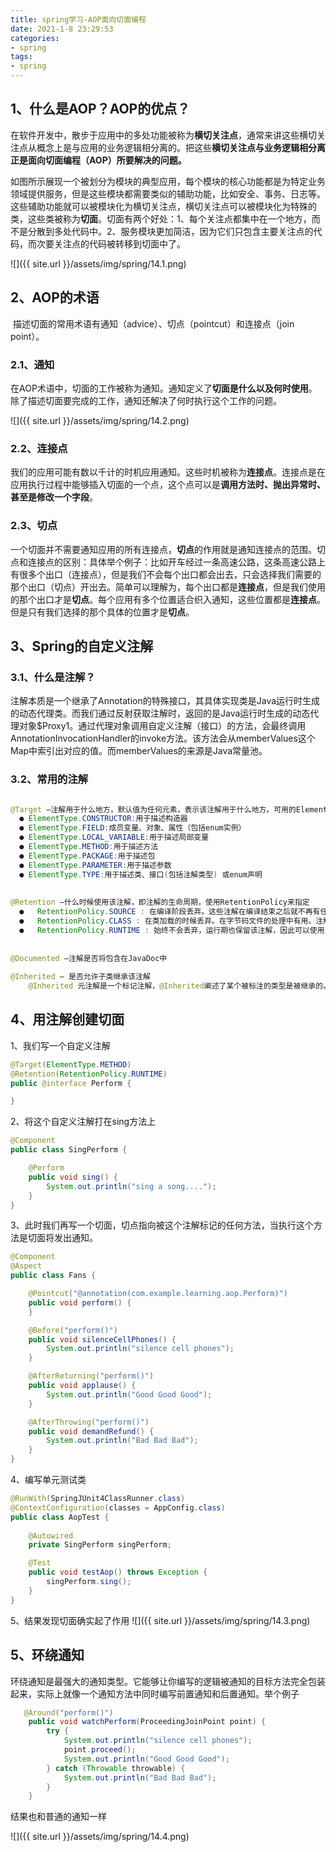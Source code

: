 ```yaml
---
title: spring学习-AOP面向切面编程
date: 2021-1-8 23:29:53
categories:
- spring
tags:
- spring
---
```


## 1、什么是AOP？AOP的优点？

​       在软件开发中，散步于应用中的多处功能被称为**横切关注点**，通常来讲这些横切关注点从概念上是与应用的业务逻辑相分离的。把这些**横切关注点与业务逻辑相分离正是面向切面编程（AOP）所要解决的问题。**

​      如图所示展现一个被划分为模块的典型应用，每个模块的核心功能都是为特定业务领域提供服务，但是这些模块都需要类似的辅助功能，比如安全、事务、日志等。这些辅助功能就可以被模块化为横切关注点，横切关注点可以被模块化为特殊的类，这些类被称为**切面**。切面有两个好处：1、每个关注点都集中在一个地方，而不是分散到多处代码中。2、服务模块更加简洁，因为它们只包含主要关注点的代码，而次要关注点的代码被转移到切面中了。

![]({{ site.url }}/assets/img/spring/14.1.png)


## 2、AOP的术语

​    描述切面的常用术语有通知（advice）、切点（pointcut）和连接点（join point）。

###   2.1、通知

​     在AOP术语中，切面的工作被称为通知。通知定义了**切面是什么以及何时使用**。  除了描述切面要完成的工作，通知还解决了何时执行这个工作的问题。

![]({{ site.url }}/assets/img/spring/14.2.png)


###   2.2、连接点

​       我们的应用可能有数以千计的时机应用通知。这些时机被称为**连接点**。连接点是在应用执行过程中能够插入切面的一个点，这个点可以是**调用方法时、抛出异常时、甚至是修改一个字段**。

### 2.3、切点

​        一个切面并不需要通知应用的所有连接点，**切点**的作用就是通知连接点的范围。切点和连接点的区别：具体举个例子：比如开车经过一条高速公路，这条高速公路上有很多个出口（连接点），但是我们不会每个出口都会出去，只会选择我们需要的那个出口（切点）开出去。简单可以理解为，每个出口都是**连接点**，但是我们使用的那个出口才是**切点**。每个应用有多个位置适合织入通知，这些位置都是**连接点**。但是只有我们选择的那个具体的位置才是**切点**。

## 3、Spring的自定义注解

###     3.1、什么是注解？

​       注解本质是一个继承了Annotation的特殊接口，其具体实现类是Java运行时生成的动态代理类。而我们通过反射获取注解时，返回的是Java运行时生成的动态代理对象$Proxy1。通过代理对象调用自定义注解（接口）的方法，会最终调用AnnotationInvocationHandler的invoke方法。该方法会从memberValues这个Map中索引出对应的值。而memberValues的来源是Java常量池。

###     3.2、常用的注解

```java

@Target –注解用于什么地方，默认值为任何元素，表示该注解用于什么地方。可用的ElementType指定参数  
  ● ElementType.CONSTRUCTOR:用于描述构造器
  ● ElementType.FIELD:成员变量、对象、属性（包括enum实例）
  ● ElementType.LOCAL_VARIABLE:用于描述局部变量
  ● ElementType.METHOD:用于描述方法
  ● ElementType.PACKAGE:用于描述包
  ● ElementType.PARAMETER:用于描述参数
  ● ElementType.TYPE:用于描述类、接口(包括注解类型) 或enum声明
 
 
@Retention –什么时候使用该注解，即注解的生命周期，使用RetentionPolicy来指定
  ●   RetentionPolicy.SOURCE : 在编译阶段丢弃。这些注解在编译结束之后就不再有任何意义，所以它们        不会写入字节码。@Override, @SuppressWarnings都属于这类注解。
  ●   RetentionPolicy.CLASS : 在类加载的时候丢弃。在字节码文件的处理中有用。注解默认使用这种方式
  ●   RetentionPolicy.RUNTIME : 始终不会丢弃，运行期也保留该注解，因此可以使用反射机制读取该注解的信息。我们自定义的注解通常使用这种方式。
    
 
@Documented –注解是否将包含在JavaDoc中
 
@Inherited – 是否允许子类继承该注解
    @Inherited 元注解是一个标记注解，@Inherited阐述了某个被标注的类型是被继承的。如果一个使用了@Inherited修饰的annotation类型被用于一个class，则这个annotation将被用于该class的子类。
```

## 4、用注解创建切面

1、我们写一个自定义注解

```java
@Target(ElementType.METHOD)
@Retention(RetentionPolicy.RUNTIME)
public @interface Perform {

}
```

2、将这个自定义注解打在sing方法上

```java
@Component
public class SingPerform {

    @Perform
    public void sing() {
        System.out.println("sing a song....");
    }
}
```

3、此时我们再写一个切面，切点指向被这个注解标记的任何方法，当执行这个方法是切面将发出通知。

```java
@Component
@Aspect
public class Fans {

    @Pointcut("@annotation(com.example.learning.aop.Perform)")
    public void perform() {
    }

    @Before("perform()")
    public void silenceCellPhones() {
        System.out.println("silence cell phones");
    }

    @AfterReturning("perform()")
    public void applause() {
        System.out.println("Good Good Good");
    }

    @AfterThrowing("perform()")
    public void demandRefund() {
        System.out.println("Bad Bad Bad");
    }
}
```

4、编写单元测试类

```java
@RunWith(SpringJUnit4ClassRunner.class)
@ContextConfiguration(classes = AppConfig.class)
public class AopTest {
    
    @Autowired
    private SingPerform singPerform;

    @Test
    public void testAop() throws Exception {
        singPerform.sing();
    }
}
```

5、结果发现切面确实起了作用
![]({{ site.url }}/assets/img/spring/14.3.png)



## 5、环绕通知

   环绕通知是最强大的通知类型。它能够让你编写的逻辑被通知的目标方法完全包装起来，实际上就像一个通知方法中同时编写前置通知和后置通知。举个例子

```java
   @Around("perform()")
    public void watchPerform(ProceedingJoinPoint point) {
        try {
            System.out.println("silence cell phones");
            point.proceed();
            System.out.println("Good Good Good");
        } catch (Throwable throwable) {
            System.out.println("Bad Bad Bad");
        }
    }
```

结果也和普通的通知一样

![]({{ site.url }}/assets/img/spring/14.4.png)
